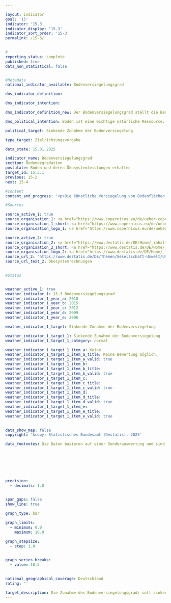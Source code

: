 ```yaml
---

layout: indicator        
goal: '15'        
indicator: '15.3'        
indicator_display: '15.3'        
indicator_sort_order: '15-3'        
permalink: /15-3/        
        

#
reporting_status: complete        
published: true        
data_non_statistical: false        


#Metadata        
national_indicator_available: Bodenversiegelungsgrad        

dns_indicator_definition:         

dns_indicator_intention:         

dns_indicator_definition_new: Der Bodenversiegelungsgrad stellt die Bedeckung der Bodenoberfläche mit wasserundurchlässigem Material (in Prozent) aufgrund von Stadtentwicklung und Infrastrukturausbau dar. Der Indikator wird durch eine halbautomatische Klassifizierung auf Grundlage des kalibrierten NDVI (Normalized Difference Vegetation Index, Normalisierter differenzierter Vegetationsindex) berechnet.        

dns_political_intention: Boden ist eine wichtige natürliche Ressource. Seine Versiegelung ist eine der gravierendsten Formen der Bodendegradation. Versiegelte Böden wirken sich negativ auf die biologische Vielfalt, die Kohlenstoffspeicherung, die hydrologischen Eigenschaften des Bodens, die Ökosystemleistungen und den Ressourcenschutz aus. Es ist ein elementarer Baustein einer nachhaltigen Bodenbewirtschaftung, die Bodendegradation zu reduzieren.        

political_target: Sinkende Zunahme der Bodenversiegelung        

type_target: Zielrichtungsvorgabe        

data_state: 15.01.2025        

indicator_name: Bodenversiegelungsgrad        
section: Bodendegradation        
postulate: Böden und deren Ökosystemleistungen erhalten        
target_id: 15.3.1        
previous: 15-2        
next: 15-4        

#content         
content_and_progress: '<p>Die künstliche Versiegelung von Bodenflächen führt zu einer Beeinträchtigung natürlicher Bodenfunktionen. Neben Auswirkungen auf die Biodiversität, das Mikroklima und die Bodenfauna kann über versiegelte Flächen kein Niederschlagswasser versickern, was einerseits zum Absinken des Grundwasserspiegels beitragen und andererseits das Entwässerungssystem bei Starkregenereignissen überlasten kann.<br><br>Eine Fläche gilt als versiegelt, wenn sie bebaut, betoniert, asphaltiert, gepflastert oder auf andere Art dauerhaft wasserundurchlässig ist. Versiegelte Flächen finden sich vor allem in Wohngebieten, auf Verkehrsflächen sowie in Industrie- und Gewerbegebieten. Auch versiegelte Teile von Flächen wie Kleingärten, Friedhöfen, Sport- und Erholungsgebieten oder Campingplätzen werden erfasst.<br><br>Unversiegelte Flächen umfassen unter anderem Baustellen (sofern keine erkennbare Bebauung vorhanden ist), Bergwerke, Steinbrüche, Torfabbaugebiete, Sandgruben sowie natürliche, künstliche und kultivierte bewachsene Flächen, unbegrünte oder spärlich bewachsene Flächen, landwirtschaftlich genutzte Felder und Ackerland, Weinberge, Obstplantagen und Rasenflächen aller Art, die sportlich genutzt werden, sowie Wälder. Zusätzlich zählen Gletscher-, Schnee- und Wasserflächen zu den unversiegelten Flächen.<br><br>Der Indikator wird auf Basis von Daten des europäischen Copernicus-Programms berechnet. Für die Erstellung des Datensatzes werden Satellitendaten automatisiert ausgewertet, wobei für jede betrachtete Flächenzelle der Anteil der versiegelten Fläche bestimmt und anschließend der Mittelwert für ganz Deutschland gebildet wird. Der Datensatz basiert ausschließlich auf Informationen, die sich aus der Fernerkundung der Erdoberfläche ableiten lassen. Informationen aus Katastern oder ähnlichen Quellen werden nicht in den Datensatz einbezogen.<br><br>Diese Vorgehensweise kann zu Ungenauigkeiten führen, da versiegelte Flächen möglicherweise nicht als solche identifiziert werden, zum Beispiel wenn sie sich unter einem geschlossenen Kronendach befinden. Ein umgekehrter Effekt tritt bei Photovoltaik-Freiflächenanlagen (Solarparks) auf, die als versiegelte Fläche erfasst werden, obwohl sie in der Regel auf unversiegeltem Boden errichtet sind. Bahnschotterflächen können methodisch nicht eindeutig zugeordnet werden. Innerorts lassen sich diese Flächen aus den Fernerkundungsdaten nicht eindeutig von anderen Infrastrukturflächen unterscheiden und werden daher der versiegelten Fläche zugeordnet, während sie außerorts als unversiegelte Fläche betrachtet werden.<br><br>Der Indikator stellt ausschließlich den Anteil der versiegelten Fläche dar. Es wird nicht berücksichtigt, inwieweit die nicht versiegelte Fläche die gewünschten Eigenschaften hinsichtlich der Wasserdurchlässigkeit aufweist. So werden naturgemäß nahezu wasserundurchlässige Flächen wie Fels- sowie Lehm- und Tonböden als unversiegelte Flächen gezählt. Dies gilt ebenso für landwirtschaftliche Flächen, die durch intensiven Maschinenverkehr zumindest zeitweise stark verdichtet sein können.<br><br>Im Jahr 2006&nbsp;und 2009&nbsp;lag der Versiegelungsgrad bei 4,2&nbsp;% der Gesamtfläche Deutschlands und stieg bis 2015&nbsp;nur marginal auf 4,3&nbsp;% an. 2018&nbsp;betrug der Versiegelungsgrad 5,2&nbsp;%. Dieser Anstieg resultiert jedoch weniger aus einem tatsächlichen Anstieg. Vielmehr liegen der Auswertung ab dem Jahr 2018&nbsp;deutlich hochauflösendere Satellitenbilder zugrunde, wodurch die Bodenversiegelung räumlich detaillierter und realistischer erfasst werden kann.<br><br>Insbesondere auf Siedlungsflächen hat die Bodenversiegelung nicht nur erheblichen Einfluss auf das Bereitstellungspotenzial, sondern auch auf die direkte Nachfrage von verschiedenen Ökosystemleistungen wie beispielsweise lokale Kühlung. Daher berechnet das Statistische Bundesamt in den <a href="https://www.destatis.de/DE/Themen/Gesellschaft-Umwelt/Umwelt/UGR/oekosystemgesamtrechnungen/_inhalt.html">Ökosystemrechnungen</a> die Bodenversiegelung separat für Siedlungsflächen und Verkehrsinfrastrukturflächen (Ökosystemabteilung A01&nbsp;der Flächenbilanz der Ökosysteme). Im Jahr 2018&nbsp;betrug der Bodenversiegelungsgrad auf diesen Flächen 42,5&nbsp;%.<br><br>Durch die deutlich höhere räumliche Auflösung der Satellitendaten ab dem Jahr 2018&nbsp;ist eine Interpretation im Zeitverlauf mit den vorherigen Ergebnissen nicht sinnvoll möglich. Daher kann das politisch festgelegte Ziel, die Zunahme des Bodenversiegelungsgrads zu verringern, noch nicht bewertet werden.</p>'                

#Sources        

source_active_1: true
source_organisation_1: <a href="https://www.copernicus.eu/de/ueber-copernicus" target="_blank" onclick="return confirm_alert('X', 'De')">Europäisches Copernikus-Programm</a>
source_organisation_1_short: <a href="https://www.copernicus.eu/de/ueber-copernicus" target="_blank" onclick="return confirm_alert('X', 'De')">Europäisches Copernikus-Programm</a>
source_organisation_logo_1: <a href="https://www.copernicus.eu/de/ueber-copernicus" target="_blank" onclick="return confirm_alert('X', 'De')"><img src="https://dnsTestEnvironment.github.io/dns-indicators/public/OrgImgDe/cop.png" alt="Europäisches Copernikus-Programm" title=" Klicken Sie hier um zur Homepage der Organisation Europäisches Copernikus-Programm zu gelangen." style="height:60px; width:148px; border:transparent"/></a>

source_active_2: true
source_organisation_2: <a href="https://www.destatis.de/DE/Home/_inhalt.html" target="_blank">Statistisches Bundesamt</a>
source_organisation_2_short: <a href="https://www.destatis.de/DE/Home/_inhalt.html" target="_blank">Statistisches Bundesamt</a>
source_organisation_logo_2: <a href="https://www.destatis.de/DE/Home/_inhalt.html" target="_blank"><img src="https://dnsTestEnvironment.github.io/dns-indicators/public/OrgImgDe/destatis.png" alt="Statistisches Bundesamt" title=" Klicken Sie hier um zur Homepage der Organisation Statistisches Bundesamt zu gelangen." style="height:60px; width:148px; border:transparent"/></a>
source_url_2: 'https://www.destatis.de/DE/Themen/Gesellschaft-Umwelt/Umwelt/UGR/oekosystemgesamtrechnungen/_inhalt.html'
source_url_text_2: Ökosystemrechnungen
        

#Status        


weather_active_1: true
weather_indicator_1: 15.3 Bodenversiegelungsgrad
weather_indicator_1_year_a: 2018
weather_indicator_1_year_b: 2015
weather_indicator_1_year_c: 2012
weather_indicator_1_year_d: 2009
weather_indicator_1_year_e: 2006

weather_indicator_1_target: Sinkende Zunahme der Bodenversiegelung

weather_indicator_1_target_1: Sinkende Zunahme der Bodenversiegelung
weather_indicator_1_target_1_category: normal

weather_indicator_1_target_1_item_a: Keine
weather_indicator_1_target_1_item_a_title: Keine Bewertung möglich.
weather_indicator_1_target_1_item_a_valid: true
weather_indicator_1_target_1_item_b: 
weather_indicator_1_target_1_item_b_title: 
weather_indicator_1_target_1_item_b_valid: true
weather_indicator_1_target_1_item_c: 
weather_indicator_1_target_1_item_c_title: 
weather_indicator_1_target_1_item_c_valid: true
weather_indicator_1_target_1_item_d: 
weather_indicator_1_target_1_item_d_title: 
weather_indicator_1_target_1_item_d_valid: true
weather_indicator_1_target_1_item_e: 
weather_indicator_1_target_1_item_e_title: 
weather_indicator_1_target_1_item_e_valid: true        
        

data_show_map: false        
copyright: '&copy; Statistisches Bundesamt (Destatis), 2025'        

data_footnotes: Die Daten basieren auf einer Sonderauswertung und sind nicht öffentlich zugänglich.<br>• Seit dem Berichtsjahr 2018&nbsp;liegen Daten in einer höheren Auflösung vor, sodass die Bodenversiegelung ab 2018&nbsp;räumlich detaillierter und realistischer abgebildet wird. Dadurch ist eine Vergleichbarkeit mit den Vorjahren nur eingeschränkt möglich (Zeitreihenbruch).        

        

        

        

precision: 
  - decimals: 1.0
            

span_gaps: false        
show_line: true        

graph_type: bar                        

graph_limits: 
  - minimum: 0.0
    maximum: 10.0        

graph_stepsize: 
  - step: 1.0
            

graph_series_breaks: 
  - value: 10.5
                            

national_geographical_coverage: Deutschland                
rating: ''        

target_description: Die Zunahme des Bodenversiegelungsgrads soll sinken.<br><br>Keine Bewertung möglich. Zu wenig Datenpunkte.        
---
```


